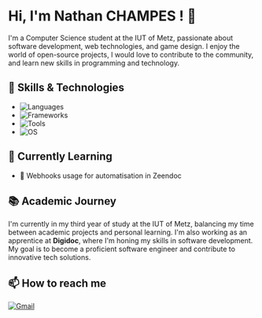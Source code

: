 # Hi, I'm Nathan CHAMPES ! 👋

I'm a Computer Science student at the IUT of Metz, passionate about software development, web technologies, and game design. I enjoy the world of open-source projects, I would love to contribute to the community, and learn new skills in programming and technology.

## 🔧 Skills & Technologies

- ![Languages](https://img.shields.io/badge/Languages-Java,%20JavaScript,%20Python,%20PHP-%23f7df1e?style=flat-square&logo=javascript)
- ![Frameworks](https://img.shields.io/badge/Frameworks-Symfony,%20Angular,%20Godot-%2320232a?style=flat-square&logo=godot-engine)
- ![Tools](https://img.shields.io/badge/Tools-Neovim,%20Git,%20IntelliJ%20IDEA,%20Zeendoc,%20VScode-%23007ACC?style=flat-square&logo=visual-studio-code)
- ![OS](https://img.shields.io/badge/OS-Arch%20Linux%20(Sway)-%231790D8?style=flat-square&logo=arch-linux)

## 🌱 Currently Learning

- 🤖 Webhooks usage for automatisation in Zeendoc

## 📚 Academic Journey

I'm currently in my third year of study at the IUT of Metz, balancing my time between academic projects and personal learning. I'm also working as an apprentice at **Digidoc**, where I'm honing my skills in software development. My goal is to become a proficient software engineer and contribute to innovative tech solutions.

## 📫 How to reach me

[![Gmail](https://img.shields.io/badge/Gmail-nathan.champes@gmail.com-red?style=flat-square&logo=gmail)](mailto:nathan.champes@gmail.com)
